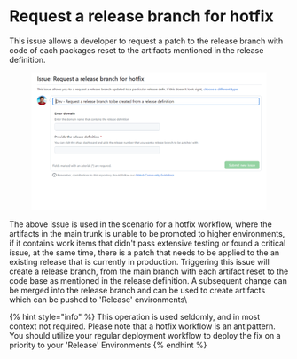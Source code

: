 # Request a release branch for hotfix

This issue allows a developer to request a patch to the release branch with code of each packages reset to the artifacts mentioned in the release definition.

<figure><img src="../../.gitbook/assets/image (2) (1).png" alt=""><figcaption></figcaption></figure>

The above issue is used in the scenario for a hotfix workflow, where the artifacts in the main trunk is unable to be promoted to higher environments, if it contains work items  that didn't pass extensive testing or found a critical issue,  at the same time, there is a patch that needs to be applied to the an existing release that is currently in production.  Triggering this issue will create a release branch, from the main branch with each artifact reset to the code base as mentioned in the release definition. A subsequent change can be merged into the release branch and can be used to  create artifacts which can be pushed to 'Release' environments\


{% hint style="info" %}
This operation is used seldomly, and in most context not required. Please note that a hotfix workflow is an antipattern. You should utilize your regular  deployment workflow to deploy the fix on a priority to your 'Release' Environments
{% endhint %}
